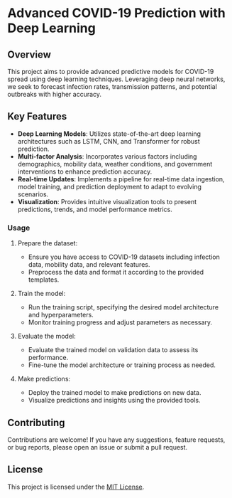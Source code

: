 # Advanced COVID-19 Prediction with Deep Learning

## Overview

This project aims to provide advanced predictive models for COVID-19 spread using deep learning techniques. Leveraging deep neural networks, we seek to forecast infection rates, transmission patterns, and potential outbreaks with higher accuracy.

## Key Features

- **Deep Learning Models**: Utilizes state-of-the-art deep learning architectures such as LSTM, CNN, and Transformer for robust prediction.
- **Multi-factor Analysis**: Incorporates various factors including demographics, mobility data, weather conditions, and government interventions to enhance prediction accuracy.
- **Real-time Updates**: Implements a pipeline for real-time data ingestion, model training, and prediction deployment to adapt to evolving scenarios.
- **Visualization**: Provides intuitive visualization tools to present predictions, trends, and model performance metrics.

### Usage

1. Prepare the dataset:
   - Ensure you have access to COVID-19 datasets including infection data, mobility data, and relevant features.
   - Preprocess the data and format it according to the provided templates.

2. Train the model:
   - Run the training script, specifying the desired model architecture and hyperparameters.
   - Monitor training progress and adjust parameters as necessary.

3. Evaluate the model:
   - Evaluate the trained model on validation data to assess its performance.
   - Fine-tune the model architecture or training process as needed.

4. Make predictions:
   - Deploy the trained model to make predictions on new data.
   - Visualize predictions and insights using the provided tools.

## Contributing

Contributions are welcome! If you have any suggestions, feature requests, or bug reports, please open an issue or submit a pull request.

## License

This project is licensed under the [MIT License](LICENSE).
